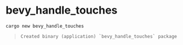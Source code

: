 # bevy_handle_touches

```
cargo new bevy_handle_touches
```
>     Created binary (application) `bevy_handle_touches` package
